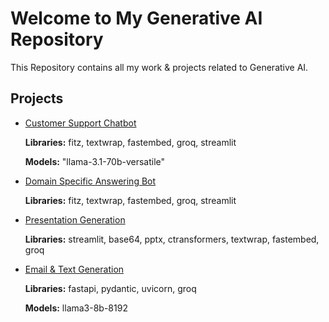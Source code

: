 # Welcome to My Generative AI Repository

This Repository contains all my work & projects related to Generative AI.

## Projects

 - [Customer Support Chatbot](https://github.com/Muhammad-Usama-07/generative_ai/tree/main/Customer%20Support%20Chatbot)

   **Libraries:** fitz, textwrap, fastembed, groq, streamlit

   **Models:** "llama-3.1-70b-versatile"

 - [Domain Specific Answering Bot](https://github.com/Muhammad-Usama-07/generative_ai/tree/main/Specific%20Domain%20Answering%20Bot)

   **Libraries:** fitz, textwrap, fastembed, groq, streamlit

 - [Presentation Generation](https://github.com/Muhammad-Usama-07/generative_ai/tree/main/Presentation%20Generation)

   **Libraries:** streamlit, base64, pptx, ctransformers, textwrap, fastembed, groq

 - [Email & Text Generation](https://github.com/Muhammad-Usama-07/generative_ai/tree/main/Email%20%26%20Text%20Generation)

   **Libraries:** fastapi, pydantic, uvicorn, groq

   **Models:** llama3-8b-8192
